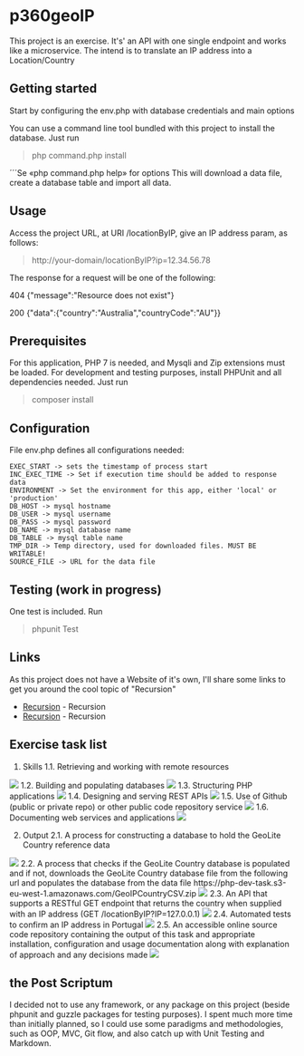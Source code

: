 # p360geoIP

This project is an exercise.
It's' an API with one single endpoint and works like a microservice.
The intend is to translate an IP address into a Location/Country

## Getting started


Start by configuring the env.php with database credentials and main options

You can use a command line tool bundled with this project to install the database. Just run

> php command.php install

´´´Se «php command.php help» for options
This will download a data file, create a database table and import all data.


## Usage

Access the project URL, at URI /locationByIP, give an IP address param, as follows:

> http://your-domain/locationByIP?ip=12.34.56.78

The response for a request will be one of the following:

404		{"message":"Resource does not exist"}

200		{"data":{"country":"Australia","countryCode":"AU"}}


## Prerequisites

For this application, PHP 7 is needed, and Mysqli and Zip extensions must be loaded.
For development and testing purposes, install PHPUnit and all dependencies needed. Just run

> composer install


## Configuration

File env.php defines all configurations needed:

	EXEC_START -> sets the timestamp of process start
	INC_EXEC_TIME -> Set if execution time should be added to response data
	ENVIRONMENT -> Set the environment for this app, either 'local' or 'production'
	DB_HOST -> mysql hostname
	DB_USER -> mysql username
	DB_PASS -> mysql password
	DB_NAME -> mysql database name
	DB_TABLE -> mysql table name
	TMP_DIR -> Temp directory, used for downloaded files. MUST BE WRITABLE!
	SOURCE_FILE -> URL for the data file


## Testing (work in progress)

One test is included. Run

> phpunit Test


## Links

As this project does not have a Website of it's own, I'll share some links to get you around the cool topic of "Recursion"
* [Recursion](https://www.github.com/pmcrealcor/p360geoip/) - Recursion
* [Recursion](https://www.google.com/search/?q=recursion) - Recursion


## Exercise task list

1. Skills
1.1. Retrieving and working with remote resources
<img src="https://github.com/pmcrealcor/p360geoip/blob/master/check.png?raw=true" />
1.2. Building and populating databases
<img src="https://github.com/pmcrealcor/p360geoip/blob/master/check.png?raw=true" />
1.3. Structuring PHP applications
<img src="https://github.com/pmcrealcor/p360geoip/blob/master/check.png?raw=true" />
1.4. Designing and serving REST APIs
<img src="https://github.com/pmcrealcor/p360geoip/blob/master/check.png?raw=true" />
1.5. Use of Github (public or private repo) or other public code repository service
<img src="https://github.com/pmcrealcor/p360geoip/blob/master/check.png?raw=true" />
1.6. Documenting web services and applications
<img src="https://github.com/pmcrealcor/p360geoip/blob/master/check.png?raw=true" />

2. Output
2.1. A process for constructing a database to hold the GeoLite Country reference data
<img src="https://github.com/pmcrealcor/p360geoip/blob/master/check.png?raw=true" />
2.2. A process that checks if the GeoLite Country database is populated and if not, downloads the GeoLite Country database file from the following url and populates the database from the data file https://php-dev-task.s3-eu-west-1.amazonaws.com/GeoIPCountryCSV.zip
<img src="https://github.com/pmcrealcor/p360geoip/blob/master/check.png?raw=true" />
2.3. An API that supports a RESTful GET endpoint that returns the country when supplied with an IP address (GET /locationByIP?IP=127.0.0.1)
<img src="https://github.com/pmcrealcor/p360geoip/blob/master/check.png?raw=true" />
2.4. Automated tests to confirm an IP address in Portugal
<img src="https://github.com/pmcrealcor/p360geoip/blob/master/check.png?raw=true" />
2.5. An accessible online source code repository containing the output of this task and appropriate installation, configuration and usage documentation along with explanation of approach and any decisions made
<img src="https://github.com/pmcrealcor/p360geoip/blob/master/check.png?raw=true" />


## the Post Scriptum

I decided not to use any framework, or any package on this project (beside phpunit and guzzle packages for testing purposes).
I spent much more time than initially planned, so I could use some paradigms and methodologies, such as OOP, MVC, Git flow, and also catch up with Unit Testing and Markdown.


